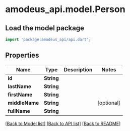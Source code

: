 # amodeus_api.model.Person

## Load the model package
```dart
import 'package:amodeus_api/api.dart';
```

## Properties
Name | Type | Description | Notes
------------ | ------------- | ------------- | -------------
**id** | **String** |  | 
**lastName** | **String** |  | 
**firstName** | **String** |  | 
**middleName** | **String** |  | [optional] 
**fullName** | **String** |  | 

[[Back to Model list]](../README.md#documentation-for-models) [[Back to API list]](../README.md#documentation-for-api-endpoints) [[Back to README]](../README.md)


